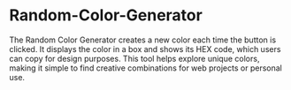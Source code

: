 # Random-Color-Generator
The Random Color Generator creates a new color each time the button is clicked. It displays the color in a box and shows its HEX code, which users can copy for design purposes. This tool helps explore unique colors, making it simple to find creative combinations for web projects or personal use.
